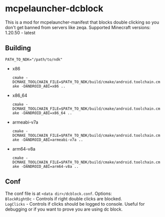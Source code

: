 # mcpelauncher-dcblock

This is a mod for mcpelauncher-manifest that blocks double clicking so you don't get banned from servers like zeqa. Supported Minecraft versions: 1.20.50 - latest


## Building
`PATH_TO_NDK="/path/to/ndk"`
- x86

  `cmake -DCMAKE_TOOLCHAIN_FILE=$PATH_TO_NDK/build/cmake/android.toolchain.cmake -DANDROID_ABI=x86 ..`
- x86_64

  `cmake -DCMAKE_TOOLCHAIN_FILE=$PATH_TO_NDK/build/cmake/android.toolchain.cmake -DANDROID_ABI=x86_64 ..`
- armeabi-v7a

  `cmake -DCMAKE_TOOLCHAIN_FILE=$PATH_TO_NDK/build/cmake/android.toolchain.cmake -DANDROID_ABI=armeabi-v7a ..`
- arm64-v8a

  `cmake -DCMAKE_TOOLCHAIN_FILE=$PATH_TO_NDK/build/cmake/android.toolchain.cmake -DANDROID_ABI=arm64-v8a ..`

## Conf
The conf file is at `<data dir>/dcblock.conf`. Options:  
`BlockRightDc` - Controls if right double clicks are blocked.  
`LogClicks` - Controls if clicks should be logged to console. Useful for debugging or if you want to prove you are using dc block.  
